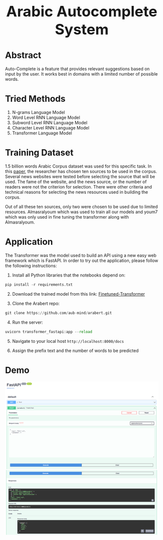<center align="center">
<h1 align="center"><font size="+4">Arabic Autocomplete System</font></h1>
</center>

<h1 color="green"><b>Abstract</b></h1>
<p>Auto-Complete is a feature that provides relevant suggestions based on input by the user. It works best in domains with a limited number of possible words.
</p>

<h1 color="green"><b>Tried Methods</b></h1>
<ol>
<li>N-grams Language Model</li>
<li>Word Level RNN Language Model</li>
<li>Subword Level RNN Language Model</li>
<li>Character Level RNN Language Model</li>
<li>Transformer Language Model</li>
</ol>

<h1 color="green"><b>Training Dataset</b></h1>
<p>1.5 billion words Arabic Corpus dataset was used for this specific task. In this <a href="https://arxiv.org/ftp/arxiv/papers/1611/1611.04033.pdf">paper</a>, the researcher has chosen ten sources to be used in the corpus. Several news websites were tested before selecting the source that will be used. The fame of the website, and the news source, or the number of readers were not the criterion for selection. There were other criteria and technical reasons for selecting the news resources used in building the corpus.

Out of all these ten sources, only two were chosen to be used due to limited resources. Almasralyoum which was used to train all our models and youm7 which was only used in fine tuning the transformer along with Almasralyoum.
</p>

<h1 color="green"><b>Application</b></h1>
<p>The Transformer was the model used to build an API using a new easy web framework which is FastAPI. In order to try out the application, please follow the following instructions:</p>

1. Install all Python libraries that the notebooks depend on:

```python
pip install -r requirements.txt
```

2. Download the trained model from this link: <a href="https://arxiv.org/ftp/arxiv/papers/1611/1611.04033.pdf">Finetuned-Transformer</a>

3. Clone the Arabert repo:
```python
git clone https://github.com/aub-mind/arabert.git
```

4. Run the server:

```python
uvicorn transformer_fastapi:app --reload
```

5. Navigate to your local host `http://localhost:8000/docs`

6. Assign the prefix text and the number of words to be predicted


<h1 color="green"><b>Demo</b></h1>
<img src="images/image1.PNG" alt="Simply Easy Learning" >
<img src="images/image2.PNG" alt="Simply Easy Learning" >
